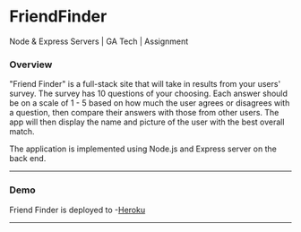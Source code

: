 # FriendFinder
Node &amp; Express Servers | GA Tech | Assignment

### Overview 

"Friend Finder" is a full-stack site that will take in results from your users' survey. The survey has 10 questions of your choosing. Each answer should be on a scale of 1 - 5 based on how much the user agrees or disagrees with a question,
then compare their answers with those from other users. The app will then display the name and picture of the user with the best overall match.

The application is implemented using Node.js and Express server on the back end. 

- - - 

### Demo

Friend Finder is deployed to -[Heroku](https://arcane-badlands-59243.herokuapp.com/)

- - - 
